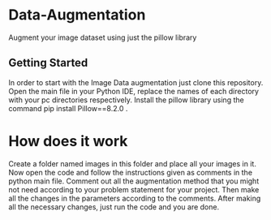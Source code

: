 # Data-Augmentation

Augment your image dataset using just the pillow library

## Getting Started

In order to start with the Image Data augmentation just clone this repository. Open the main file in your Python IDE, replace the names of each directory with your pc directories respectively. Install the pillow library using the command pip install Pillow==8.2.0 .

# How does it work

Create a folder named images in this folder and place all your images in it. Now open the code and follow the instructions given as comments in the python main file. Comment out all the augmentation method that you might not need according to your problem statement for your project. Then make all the changes in the parameters according to the comments. After making all the necessary changes, just run the code and you are done.

